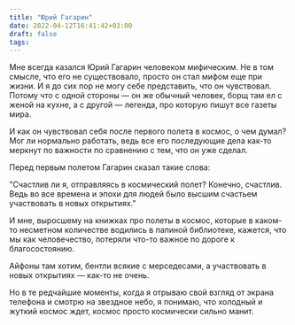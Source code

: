 ```yaml
---
title: "Юрий Гагарин"
date: 2022-04-12T16:41:42+03:00
draft: false
tags:
---
```




Мне всегда казался Юрий Гагарин человеком мифическим. Не в том смысле, что его не существовало, просто он стал мифом еще при жизни. И я до сих пор не могу себе представить, что он чувствовал. Потому что с одной стороны — он же обычный человек, борщ там ел с женой на кухне, а с другой — легенда, про которую пишут все газеты мира.

<!--more-->

И как он чувствовал себя после первого полета в космос, о чем думал? Мог ли нормально работать, ведь все его последующие дела как-то меркнут по важности по сравнению с тем, что он уже сделал.

Перед первым полетом Гагарин сказал такие слова:

"Счастлив ли я, отправляясь в космический полет? Конечно, счастлив. Ведь во все времена и эпохи для людей было высшим счастьем участвовать в новых открытиях."

И мне, выросшему на книжках про полеты в космос, которые в каком-то несметном количестве водились в папиной библиотеке, кажется, что мы как человечество, потеряли что-то важное по дороге к благосостоянию.

Айфоны там хотим, бентли всякие с мерседесами, а участвовать в новых открытиях — как-то не очень.

Но в те редчайшие моменты, когда я отрываю свой взгляд от экрана телефона и смотрю на звездное небо, я понимаю, что холодный и жуткий космос ждет, космос просто космически сильно манит.
